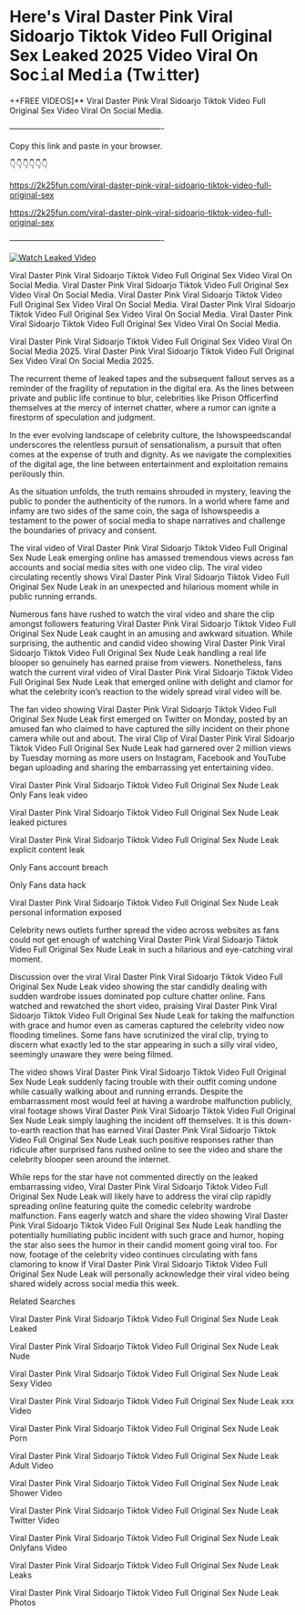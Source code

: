 # Here's Viral Daster Pink Viral Sidoarjo Tiktok Video Full Original Sex Leaked 2025 Video Viral On Soc𝚒al Med𝚒a (Tw𝚒tter)

++FREE VIDEOS]** Viral Daster Pink Viral Sidoarjo Tiktok Video Full Original Sex Video Viral On Social Media.

———————————————————-

Copy this link and paste in your browser.

👇👇👇👇👇👇

https://2k25fun.com/viral-daster-pink-viral-sidoarjo-tiktok-video-full-original-sex

https://2k25fun.com/viral-daster-pink-viral-sidoarjo-tiktok-video-full-original-sex

———————————————————-

[![Watch Leaked Video](https://miro.medium.com/v2/resize:fit:828/format:webp/1*cilzJN44JGOrTw9NJCrNHA.gif "Watch Leaked Video")](https://2k25fun.com/viral-daster-pink-viral-sidoarjo-tiktok-video-full-original-sex)

Viral Daster Pink Viral Sidoarjo Tiktok Video Full Original Sex Video Viral On Social Media. Viral Daster Pink Viral Sidoarjo Tiktok Video Full Original Sex Video Viral On Social Media. Viral Daster Pink Viral Sidoarjo Tiktok Video Full Original Sex Video Viral On Social Media. Viral Daster Pink Viral Sidoarjo Tiktok Video Full Original Sex Video Viral On Social Media. Viral Daster Pink Viral Sidoarjo Tiktok Video Full Original Sex Video Viral On Social Media.

Viral Daster Pink Viral Sidoarjo Tiktok Video Full Original Sex Video Viral On Social Media 2025. Viral Daster Pink Viral Sidoarjo Tiktok Video Full Original Sex Video Viral On Social Media 2025.

The recurrent theme of leaked tapes and the subsequent fallout serves as a reminder of the fragility of reputation in the digital era. As the lines between private and public life continue to blur, celebrities like Prison Officerfind themselves at the mercy of internet chatter, where a rumor can ignite a firestorm of speculation and judgment.

In the ever evolving landscape of celebrity culture, the Ishowspeedscandal underscores the relentless pursuit of sensationalism, a pursuit that often comes at the expense of truth and dignity. As we navigate the complexities of the digital age, the line between entertainment and exploitation remains perilously thin.

As the situation unfolds, the truth remains shrouded in mystery, leaving the public to ponder the authenticity of the rumors. In a world where fame and infamy are two sides of the same coin, the saga of Ishowspeedis a testament to the power of social media to shape narratives and challenge the boundaries of privacy and consent.

The viral video of Viral Daster Pink Viral Sidoarjo Tiktok Video Full Original Sex Nude Leak emerging online has amassed tremendous views across fan accounts and social media sites with one video clip. The viral video circulating recently shows Viral Daster Pink Viral Sidoarjo Tiktok Video Full Original Sex Nude Leak in an unexpected and hilarious moment while in public running errands.

Numerous fans have rushed to watch the viral video and share the clip amongst followers featuring Viral Daster Pink Viral Sidoarjo Tiktok Video Full Original Sex Nude Leak caught in an amusing and awkward situation. While surprising, the authentic and candid video showing Viral Daster Pink Viral Sidoarjo Tiktok Video Full Original Sex Nude Leak handling a real life blooper so genuinely has earned praise from viewers. Nonetheless, fans watch the current viral video of Viral Daster Pink Viral Sidoarjo Tiktok Video Full Original Sex Nude Leak that emerged online with delight and clamor for what the celebrity icon’s reaction to the widely spread viral video will be.

The fan video showing Viral Daster Pink Viral Sidoarjo Tiktok Video Full Original Sex Nude Leak first emerged on Twitter on Monday, posted by an amused fan who claimed to have captured the silly incident on their phone camera while out and about. The viral Clip of Viral Daster Pink Viral Sidoarjo Tiktok Video Full Original Sex Nude Leak had garnered over 2 million views by Tuesday morning as more users on Instagram, Facebook and YouTube began uploading and sharing the embarrassing yet entertaining video.

Viral Daster Pink Viral Sidoarjo Tiktok Video Full Original Sex Nude Leak Only Fans leak video

Viral Daster Pink Viral Sidoarjo Tiktok Video Full Original Sex Nude Leak leaked pictures

Viral Daster Pink Viral Sidoarjo Tiktok Video Full Original Sex Nude Leak explicit content leak

Only Fans account breach

Only Fans data hack

Viral Daster Pink Viral Sidoarjo Tiktok Video Full Original Sex Nude Leak personal information exposed

Celebrity news outlets further spread the video across websites as fans could not get enough of watching Viral Daster Pink Viral Sidoarjo Tiktok Video Full Original Sex Nude Leak in such a hilarious and eye-catching viral moment.

Discussion over the viral Viral Daster Pink Viral Sidoarjo Tiktok Video Full Original Sex Nude Leak video showing the star candidly dealing with sudden wardrobe issues dominated pop culture chatter online. Fans watched and rewatched the short video, praising Viral Daster Pink Viral Sidoarjo Tiktok Video Full Original Sex Nude Leak for taking the malfunction with grace and humor even as cameras captured the celebrity video now flooding timelines. Some fans have scrutinized the viral clip, trying to discern what exactly led to the star appearing in such a silly viral video, seemingly unaware they were being filmed.

The video shows Viral Daster Pink Viral Sidoarjo Tiktok Video Full Original Sex Nude Leak suddenly facing trouble with their outfit coming undone while casually walking about and running errands. Despite the embarrassment most would feel at having a wardrobe malfunction publicly, viral footage shows Viral Daster Pink Viral Sidoarjo Tiktok Video Full Original Sex Nude Leak simply laughing the incident off themselves. It is this down-to-earth reaction that has earned Viral Daster Pink Viral Sidoarjo Tiktok Video Full Original Sex Nude Leak such positive responses rather than ridicule after surprised fans rushed online to see the video and share the celebrity blooper seen around the internet.

While reps for the star have not commented directly on the leaked embarrassing video, Viral Daster Pink Viral Sidoarjo Tiktok Video Full Original Sex Nude Leak will likely have to address the viral clip rapidly spreading online featuring quite the comedic celebrity wardrobe malfunction. Fans eagerly watch and share the video showing Viral Daster Pink Viral Sidoarjo Tiktok Video Full Original Sex Nude Leak handling the potentially humiliating public incident with such grace and humor, hoping the star also sees the humor in their candid moment going viral too. For now, footage of the celebrity video continues circulating with fans clamoring to know if Viral Daster Pink Viral Sidoarjo Tiktok Video Full Original Sex Nude Leak will personally acknowledge their viral video being shared widely across social media this week.

Related Searches

Viral Daster Pink Viral Sidoarjo Tiktok Video Full Original Sex Nude Leak Leaked

Viral Daster Pink Viral Sidoarjo Tiktok Video Full Original Sex Nude Leak Nude

Viral Daster Pink Viral Sidoarjo Tiktok Video Full Original Sex Nude Leak Sexy Video

Viral Daster Pink Viral Sidoarjo Tiktok Video Full Original Sex Nude Leak xxx Video

Viral Daster Pink Viral Sidoarjo Tiktok Video Full Original Sex Nude Leak Porn

Viral Daster Pink Viral Sidoarjo Tiktok Video Full Original Sex Nude Leak Adult Video

Viral Daster Pink Viral Sidoarjo Tiktok Video Full Original Sex Nude Leak Shower Video

Viral Daster Pink Viral Sidoarjo Tiktok Video Full Original Sex Nude Leak Twitter Video

Viral Daster Pink Viral Sidoarjo Tiktok Video Full Original Sex Nude Leak Onlyfans Video

Viral Daster Pink Viral Sidoarjo Tiktok Video Full Original Sex Nude Leak Leaks

Viral Daster Pink Viral Sidoarjo Tiktok Video Full Original Sex Nude Leak Photos